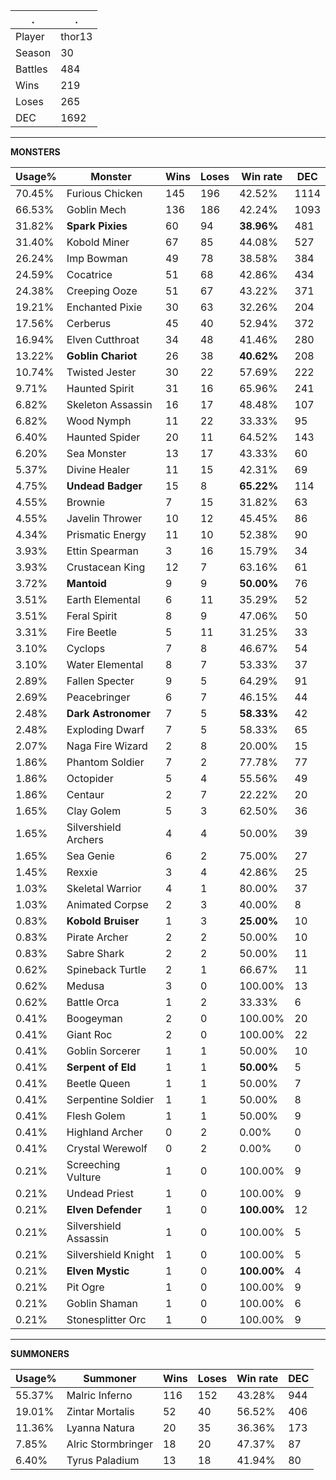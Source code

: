 .|.
|-|-
Player|thor13
Season|30
Battles|484
Wins|219
Loses|265
DEC|1692

---
**MONSTERS**

Usage%|Monster|Wins|Loses|Win rate|DEC|
-|-|-|-|-|-|
70.45%|Furious Chicken|145|196|42.52%|1114|
66.53%|Goblin Mech|136|186|42.24%|1093|
31.82%|**Spark Pixies**|60|94|**38.96%**|481|
31.40%|Kobold Miner|67|85|44.08%|527|
26.24%|Imp Bowman|49|78|38.58%|384|
24.59%|Cocatrice|51|68|42.86%|434|
24.38%|Creeping Ooze|51|67|43.22%|371|
19.21%|Enchanted Pixie|30|63|32.26%|204|
17.56%|Cerberus|45|40|52.94%|372|
16.94%|Elven Cutthroat|34|48|41.46%|280|
13.22%|**Goblin Chariot**|26|38|**40.62%**|208|
10.74%|Twisted Jester|30|22|57.69%|222|
9.71%|Haunted Spirit|31|16|65.96%|241|
6.82%|Skeleton Assassin|16|17|48.48%|107|
6.82%|Wood Nymph|11|22|33.33%|95|
6.40%|Haunted Spider|20|11|64.52%|143|
6.20%|Sea Monster|13|17|43.33%|60|
5.37%|Divine Healer|11|15|42.31%|69|
4.75%|**Undead Badger**|15|8|**65.22%**|114|
4.55%|Brownie|7|15|31.82%|63|
4.55%|Javelin Thrower|10|12|45.45%|86|
4.34%|Prismatic Energy|11|10|52.38%|90|
3.93%|Ettin Spearman|3|16|15.79%|34|
3.93%|Crustacean King|12|7|63.16%|61|
3.72%|**Mantoid**|9|9|**50.00%**|76|
3.51%|Earth Elemental|6|11|35.29%|52|
3.51%|Feral Spirit|8|9|47.06%|50|
3.31%|Fire Beetle|5|11|31.25%|33|
3.10%|Cyclops|7|8|46.67%|54|
3.10%|Water Elemental|8|7|53.33%|37|
2.89%|Fallen Specter|9|5|64.29%|91|
2.69%|Peacebringer|6|7|46.15%|44|
2.48%|**Dark Astronomer**|7|5|**58.33%**|42|
2.48%|Exploding Dwarf|7|5|58.33%|65|
2.07%|Naga Fire Wizard|2|8|20.00%|15|
1.86%|Phantom Soldier|7|2|77.78%|77|
1.86%|Octopider|5|4|55.56%|49|
1.86%|Centaur|2|7|22.22%|20|
1.65%|Clay Golem|5|3|62.50%|36|
1.65%|Silvershield Archers|4|4|50.00%|39|
1.65%|Sea Genie|6|2|75.00%|27|
1.45%|Rexxie|3|4|42.86%|25|
1.03%|Skeletal Warrior|4|1|80.00%|37|
1.03%|Animated Corpse|2|3|40.00%|8|
0.83%|**Kobold Bruiser**|1|3|**25.00%**|10|
0.83%|Pirate Archer|2|2|50.00%|10|
0.83%|Sabre Shark|2|2|50.00%|11|
0.62%|Spineback Turtle|2|1|66.67%|11|
0.62%|Medusa|3|0|100.00%|13|
0.62%|Battle Orca|1|2|33.33%|6|
0.41%|Boogeyman|2|0|100.00%|20|
0.41%|Giant Roc|2|0|100.00%|22|
0.41%|Goblin Sorcerer|1|1|50.00%|10|
0.41%|**Serpent of Eld**|1|1|**50.00%**|5|
0.41%|Beetle Queen|1|1|50.00%|7|
0.41%|Serpentine Soldier|1|1|50.00%|8|
0.41%|Flesh Golem|1|1|50.00%|9|
0.41%|Highland Archer|0|2|0.00%|0|
0.41%|Crystal Werewolf|0|2|0.00%|0|
0.21%|Screeching Vulture|1|0|100.00%|9|
0.21%|Undead Priest|1|0|100.00%|9|
0.21%|**Elven Defender**|1|0|**100.00%**|12|
0.21%|Silvershield Assassin|1|0|100.00%|5|
0.21%|Silvershield Knight|1|0|100.00%|5|
0.21%|**Elven Mystic**|1|0|**100.00%**|4|
0.21%|Pit Ogre|1|0|100.00%|9|
0.21%|Goblin Shaman|1|0|100.00%|6|
0.21%|Stonesplitter Orc|1|0|100.00%|9|

---
**SUMMONERS**

Usage%|Summoner|Wins|Loses|Win rate|DEC|
-|-|-|-|-|-|
55.37%|Malric Inferno|116|152|43.28%|944|
19.01%|Zintar Mortalis|52|40|56.52%|406|
11.36%|Lyanna Natura|20|35|36.36%|173|
7.85%|Alric Stormbringer|18|20|47.37%|87|
6.40%|Tyrus Paladium|13|18|41.94%|80|
